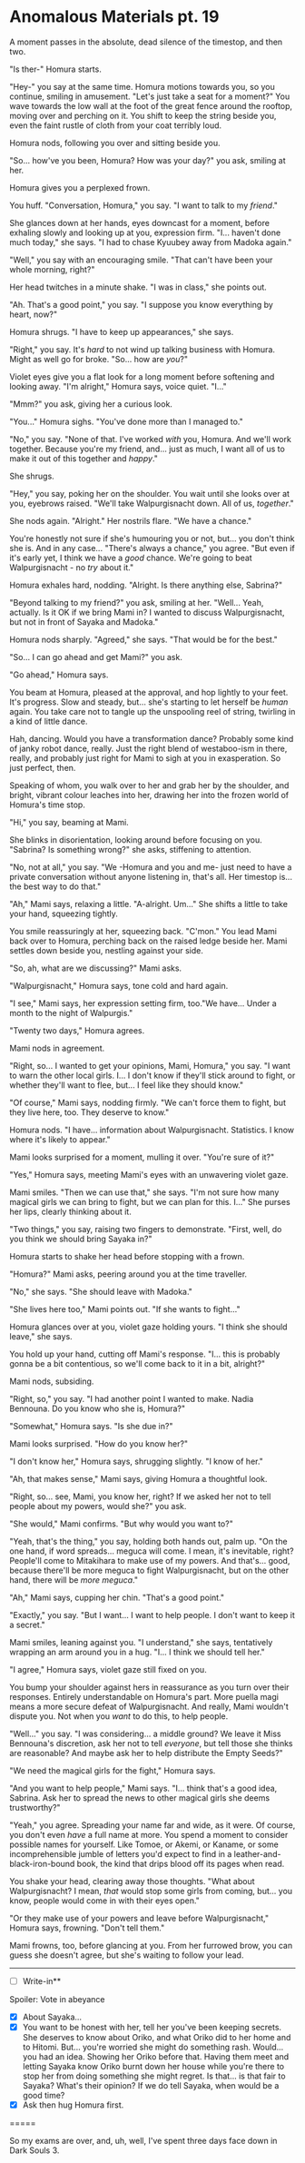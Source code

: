 # Anomalous Materials pt. 19

A moment passes in the absolute, dead silence of the timestop, and then two.

"Is ther-" Homura starts.

"Hey-" you say at the same time. Homura motions towards you, so you continue, smiling in amusement. "Let's just take a seat for a moment?" You wave towards the low wall at the foot of the great fence around the rooftop, moving over and perching on it. You shift to keep the string beside you, even the faint rustle of cloth from your coat terribly loud.

Homura nods, following you over and sitting beside you.

"So... how've you been, Homura? How was your day?" you ask, smiling at her.

Homura gives you a perplexed frown.

You huff. "Conversation, Homura," you say. "I want to talk to my *friend*."

She glances down at her hands, eyes downcast for a moment, before exhaling slowly and looking up at you, expression firm. "I... haven't done much today," she says. "I had to chase Kyuubey away from Madoka again."

"Well," you say with an encouraging smile. "That can't have been your whole morning, right?"

Her head twitches in a minute shake. "I was in class," she points out.

"Ah. That's a good point," you say. "I suppose you know everything by heart, now?"

Homura shrugs. "I have to keep up appearances," she says.

"Right," you say. It's *hard* to not wind up talking business with Homura. Might as well go for broke. "So... how are *you*?"

Violet eyes give you a flat look for a long moment before softening and looking away. "I'm alright," Homura says, voice quiet. "I..."

"Mmm?" you ask, giving her a curious look.

"You..." Homura sighs. "You've done more than I managed to."

"No," you say. "None of that. I've worked *with* you, Homura. And we'll work together. Because you're my friend, and... just as much, I want all of us to make it out of this together and *happy*."

She shrugs.

"Hey," you say, poking her on the shoulder. You wait until she looks over at you, eyebrows raised. "We'll take Walpurgisnacht down. All of us, *together*."

She nods again. "Alright." Her nostrils flare. "We have a chance."

You're honestly not sure if she's humouring you or not, but... you don't think she is. And in any case... "There's always a chance," you agree. "But even if it's early yet, I think we have a *good* chance. We're going to beat Walpurgisnacht - no *try* about it."

Homura exhales hard, nodding. "Alright. Is there anything else, Sabrina?"

"Beyond talking to my friend?" you ask, smiling at her. "Well... Yeah, actually. Is it OK if we bring Mami in? I wanted to discuss Walpurgisnacht, but not in front of Sayaka and Madoka."

Homura nods sharply. "Agreed," she says. "That would be for the best."

"So... I can go ahead and get Mami?" you ask.

"Go ahead," Homura says.

You beam at Homura, pleased at the approval, and hop lightly to your feet. It's progress. Slow and steady, but... she's starting to let herself be *human* again. You take care not to tangle up the unspooling reel of string, twirling in a kind of little dance.

Hah, dancing. Would you have a transformation dance? Probably some kind of janky robot dance, really. Just the right blend of westaboo-ism in there, really, and probably just right for Mami to sigh at you in exasperation. So just perfect, then.

Speaking of whom, you walk over to her and grab her by the shoulder, and bright, vibrant colour leaches into her, drawing her into the frozen world of Homura's time stop.

"Hi," you say, beaming at Mami.

She blinks in disorientation, looking around before focusing on you. "Sabrina? Is something wrong?" she asks, stiffening to attention.

"No, not at all," you say. "We -Homura and you and me- just need to have a private conversation without anyone listening in, that's all. Her timestop is... the best way to do that."

"Ah," Mami says, relaxing a little. "A-alright. Um..." She shifts a little to take your hand, squeezing tightly.

You smile reassuringly at her, squeezing back. "C'mon." You lead Mami back over to Homura, perching back on the raised ledge beside her. Mami settles down beside you, nestling against your side.

"So, ah, what are we discussing?" Mami asks.

"Walpurgisnacht," Homura says, tone cold and hard again.

"I see," Mami says, her expression setting firm, too."We have... Under a month to the night of Walpurgis."

"Twenty two days," Homura agrees.

Mami nods in agreement.

"Right, so... I wanted to get your opinions, Mami, Homura," you say. "I want to warn the other local girls. I... I don't know if they'll stick around to fight, or whether they'll want to flee, but... I feel like they should know."

"Of course," Mami says, nodding firmly. "We can't force them to fight, but they live here, too. They deserve to know."

Homura nods. "I have... information about Walpurgisnacht. Statistics. I know where it's likely to appear."

Mami looks surprised for a moment, mulling it over. "You're sure of it?"

"Yes," Homura says, meeting Mami's eyes with an unwavering violet gaze.

Mami smiles. "Then we can use that," she says. "I'm not sure how many magical girls we can bring to fight, but we can plan for this. I..." She purses her lips, clearly thinking about it.

"Two things," you say, raising two fingers to demonstrate. "First, well, do you think we should bring Sayaka in?"

Homura starts to shake her head before stopping with a frown.

"Homura?" Mami asks, peering around you at the time traveller.

"No," she says. "She should leave with Madoka."

"She lives here too," Mami points out. "If she wants to fight..."

Homura glances over at you, violet gaze holding yours. "I think she should leave," she says.

You hold up your hand, cutting off Mami's response. "I... this is probably gonna be a bit contentious, so we'll come back to it in a bit, alright?"

Mami nods, subsiding.

"Right, so," you say. "I had another point I wanted to make. Nadia Bennouna. Do you know who she is, Homura?"

"Somewhat," Homura says. "Is she due in?"

Mami looks surprised. "How do you know her?"

"I don't know her," Homura says, shrugging slightly. "I know of her."

"Ah, that makes sense," Mami says, giving Homura a thoughtful look.

"Right, so... see, Mami, you know her, right? If we asked her not to tell people about my powers, would she?" you ask.

"She would," Mami confirms. "But why would you want to?"

"Yeah, that's the thing," you say, holding both hands out, palm up. "On the one hand, if word spreads... meguca will come. I mean, it's inevitable, right? People'll come to Mitakihara to make use of my powers. And that's... good, because there'll be more meguca to fight Walpurgisnacht, but on the other hand, there will be *more meguca*."

"Ah," Mami says, cupping her chin. "That's a good point."

"Exactly," you say. "But I want... I want to help people. I don't want to keep it a secret."

Mami smiles, leaning against you. "I understand," she says, tentatively wrapping an arm around you in a hug. "I... I think we should tell her."

"I agree," Homura says, violet gaze still fixed on you.

You bump your shoulder against hers in reassurance as you turn over their responses. Entirely understandable on Homura's part. More puella magi means a more secure defeat of Walpurgisnacht. And really, Mami wouldn't dispute you. Not when you *want* to do this, to help people.

"Well..." you say. "I was considering... a middle ground? We leave it Miss Bennouna's discretion, ask her not to tell *everyone*, but tell those she thinks are reasonable? And maybe ask her to help distribute the Empty Seeds?"

"We need the magical girls for the fight," Homura says.

"And you want to help people," Mami says. "I... think that's a good idea, Sabrina. Ask her to spread the news to other magical girls she deems trustworthy?"

"Yeah," you agree. Spreading your name far and wide, as it were. Of course, you don't even *have* a full name at more. You spend a moment to consider possible names for yourself. Like Tomoe, or Akemi, or Kaname, or some incomprehensible jumble of letters you'd expect to find in a leather-and-black-iron-bound book, the kind that drips blood off its pages when read.

You shake your head, clearing away those thoughts. "What about Walpurgisnacht? I mean, *that* would stop some girls from coming, but... you know, people would come in with their eyes open."

"Or they make use of your powers and leave before Walpurgisnacht," Homura says, frowning. "Don't tell them."

Mami frowns, too, before glancing at you. From her furrowed brow, you can guess she doesn't agree, but she's waiting to follow your lead.

---

- [ ] Write-in**

Spoiler: Vote in abeyance

- [x] About Sayaka...
- [x] You want to be honest with her, tell her you've been keeping secrets. She deserves to know about Oriko, and what Oriko did to her home and to Hitomi. But... you're worried she might do something rash. Would... you had an idea. Showing her Oriko before that. Having them meet and letting Sayaka know Oriko burnt down her house while you're there to stop her from doing something she might regret. Is that... is that fair to Sayaka? What's their opinion? If we do tell Sayaka, when would be a good time?
- [x] Ask then hug Homura first.

\=====​

So my exams are over, and, uh, well, I've spent three days face down in Dark Souls 3.

